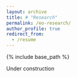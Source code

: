 ```yaml
---
layout: archive
title: # "Research"
permalink: /eo-research/
author_profile: true
redirect_from:
  - /resume
---
```


{% include base_path %}


Under construction

